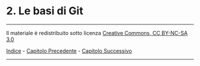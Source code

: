 # 2. Le basi di Git

---

Il materiale è redistribuito sotto licenza [Creative Commons, CC BY-NC-SA 3.0][licenza]

[licenza]: https://creativecommons.org/licenses/by-nc-sa/3.0/deed.it/

[Indice][index] - [Capitolo Precedente][prev] - [Capitolo Successivo][next]

[index]: https://github.com/FraClem/GitTutorial/
[prev]: https://github.com/FraClem/GitTutorial/blob/master/1.%20Per%20iniziare.md
[next]: https://github.com/FraClem/GitTutorial/blob/master/3.%20Branching.md 

---
